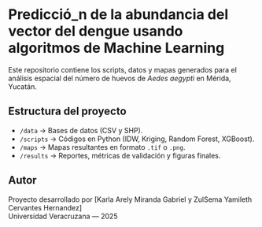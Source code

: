 # Predicció_n de la abundancia del vector del dengue usando algoritmos de Machine Learning
Este repositorio contiene los scripts, datos y mapas generados para el análisis espacial del número de huevos de *Aedes aegypti* en Mérida, Yucatán.

## Estructura del proyecto
- `/data` → Bases de datos (CSV y SHP).
- `/scripts` → Códigos en Python (IDW, Kriging, Random Forest, XGBoost).
- `/maps` → Mapas resultantes en formato `.tif` o `.png`.
- `/results` → Reportes, métricas de validación y figuras finales.

## Autor
Proyecto desarrollado por [Karla Arely Miranda Gabriel y ZulSema Yamileth Cervantes Hernandez]  
Universidad Veracruzana — 2025
